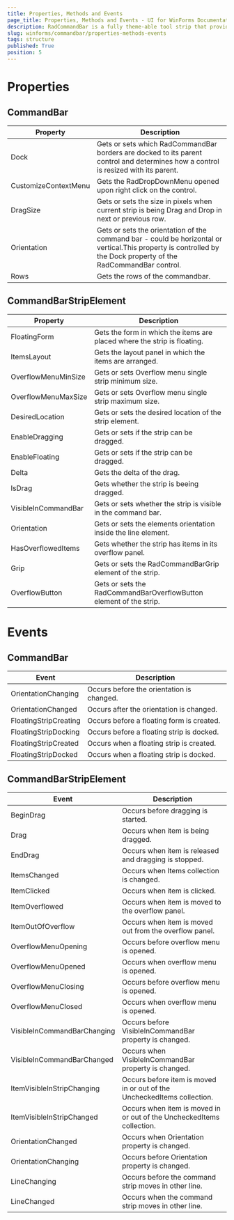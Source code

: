 ```yaml
---
title: Properties, Methods and Events
page_title: Properties, Methods and Events - UI for WinForms Documentation
description: RadCommandBar is a fully theme-able tool strip that provides unprecedented flexibility
slug: winforms/commandbar/properties-methods-events
tags: structure
published: True
position: 5
---
```


# Properties

## CommandBar

|Property|Description|
|----|----|
|Dock|Gets or sets which RadCommandBar borders are docked to its parent control and determines how a control is resized with its parent.|
|CustomizeContextMenu| Gets the RadDropDownMenu opened upon right click on the control.|
|DragSize|Gets or sets the size in pixels when current strip is being Drag and Drop in next or previous row.|
|Orientation|Gets or sets the orientation of the command bar - could be horizontal or vertical.This property is controlled by the Dock property of the RadCommandBar control.|
|Rows|Gets the rows of the commandbar.|

## CommandBarStripElement

|Property|Description|
|----|----|
|FloatingForm|Gets the form in which the items are placed where the strip is floating.|
|ItemsLayout|Gets the layout panel in which the items are arranged.|
|OverflowMenuMinSize|Gets or sets Overflow menu single strip minimum size.|
|OverflowMenuMaxSize|Gets or sets Overflow menu single strip maximum size.|
|DesiredLocation|Gets or sets the desired location of the strip element.|
|EnableDragging|Gets or sets if the strip can be dragged.|
|EnableFloating|Gets or sets if the strip can be dragged.|
|Delta|Gets the delta of the drag.|
|IsDrag|Gets whether the strip is beeing dragged.|
|VisibleInCommandBar|Gets or sets whether the strip is visible in the command bar.|
|Orientation|Gets or sets the elements orientation inside the line element.|
|HasOverflowedItems|Gets whether the strip has items in its overflow panel.|
|Grip|Gets or sets the RadCommandBarGrip element of the strip.|
|OverflowButton|Gets or sets the RadCommandBarOverflowButton element of the strip.|

# Events

## CommandBar

|Event|Description|
|----|----|
|OrientationChanging|Occurs before the orientation is changed.|
|OrientationChanged|Occurs after the orientation is changed.|
|FloatingStripCreating|Occurs before a floating form is created.|
|FloatingStripDocking|Occurs before a floating strip is docked.|
|FloatingStripCreated|Occurs when a floating strip is created.|
|FloatingStripDocked|Occurs when a floating strip is docked.|

## CommandBarStripElement

|Event|Description|
|----|----|
|BeginDrag|Occurs before dragging is started.|
|Drag|Occurs when item is being dragged.|
|EndDrag|Occurs when item is released and dragging is stopped.|
|ItemsChanged|Occurs when Items collection is changed.|
|ItemClicked|Occurs when item is clicked.|
|ItemOverflowed|Occurs when item is moved to the overflow panel.|
|ItemOutOfOverflow|Occurs when item is moved out from the overflow panel.|
|OverflowMenuOpening|Occurs before overflow menu is opened.|
|OverflowMenuOpened|Occurs when overflow menu is opened.|
|OverflowMenuClosing|Occurs before overflow menu is opened.|
|OverflowMenuClosed|Occurs when overflow menu is opened.|
|VisibleInCommandBarChanging|Occurs before VisibleInCommandBar property is changed.|
|VisibleInCommandBarChanged|Occurs when VisibleInCommandBar property is changed.|
|ItemVisibleInStripChanging|Occurs before item is moved in or out of the UncheckedItems collection.|
|ItemVisibleInStripChanged|Occurs when item is moved in or out of the UncheckedItems collection.|
|OrientationChanged|Occurs when Orientation property is changed.|
|OrientationChanging|Occurs before Orientation property is changed.|
|LineChanging|Occurs before the command strip moves in other line.|
|LineChanged|Occurs when the command strip moves in other line.|
